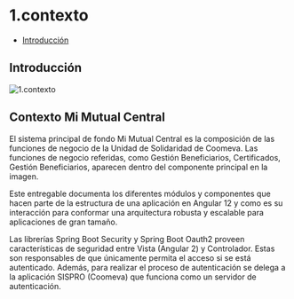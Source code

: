 # 1.contexto

* [Introducción](#Introducción)

## Introducción

![1.contexto][embedView]

## Contexto Mi Mutual Central
El sistema principal de fondo Mi Mutual Central es la composición de las funciones de negocio de la Unidad de Solidaridad de Coomeva. Las funciones de negocio referidas, como Gestión Beneficiarios, Certificados, Gestión Beneficiarios, aparecen dentro del componente principal en la imagen.

Este entregable documenta los diferentes módulos y componentes que hacen parte de la estructura de una aplicación en Angular 12 y como es su interacción para conformar una arquitectura robusta y escalable para aplicaciones de gran tamaño.

Las librerías Spring Boot Security y Spring Boot Oauth2 proveen características de seguridad entre Vista (Angular 2) y Controlador. Estas son responsables de que únicamente permita el acceso si se está autenticado. Además, para realizar el proceso de autenticación se delega a la aplicación SISPRO (Coomeva) que funciona como un servidor de autenticación.


[embedView]: /Users/hwo/gh/tex-plantll-hv/contd/docx/01.prop.contexto.png
[^1]: Generated: Mon Jul 22 2024 15:33:56 GMT-0500 (COT)
